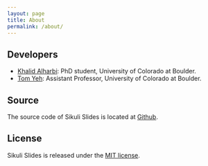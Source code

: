 ```yaml
---
layout: page
title: About
permalink: /about/
---
```


## Developers

 * [Khalid Alharbi](http://www.kalharbi.com/): PhD student, University of Colorado at Boulder.
 * [Tom Yeh](http://tomyeh.info/): Assistant Professor, University of Colorado at Boulder.

## Source

The source code of Sikuli Slides is located at [Github](http://github.com/sikuli/sikuli-slides).

## License

Sikuli Slides is released under the [MIT license](http://opensource.org/licenses/MIT).
